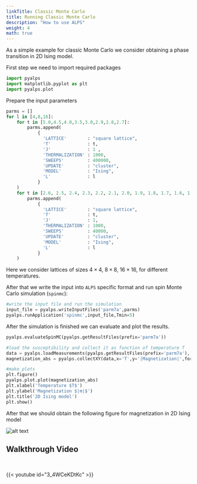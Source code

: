 ```yaml
---
linkTitle: Classic Monte Carlo
title: Running Classic Monte Carlo
description: "How to use ALPS"
weight: 4
math: true
---
```


As a simple example for classic Monte Carlo we consider obtaining a phase transition in
2D Ising model.

First step we need to import required packages

```Python
import pyalps
import matplotlib.pyplot as plt
import pyalps.plot
```

Prepare the input parameters
```Python
parms = []
for l in [4,8,16]:
    for t in [5.0,4.5,4.0,3.5,3.0,2.9,2.8,2.7]:
        parms.append(
            {
              'LATTICE'        : "square lattice",
              'T'              : t,
              'J'              : 1 ,
              'THERMALIZATION' : 1000,
              'SWEEPS'         : 400000,
              'UPDATE'         : "cluster",
              'MODEL'          : "Ising",
              'L'              : l
            }
    )
    for t in [2.6, 2.5, 2.4, 2.3, 2.2, 2.1, 2.0, 1.9, 1.8, 1.7, 1.6, 1.5, 1.2]:
        parms.append(
            {
              'LATTICE'        : "square lattice",
              'T'              : t,
              'J'              : 1,
              'THERMALIZATION' : 1000,
              'SWEEPS'         : 40000,
              'UPDATE'         : "cluster",
              'MODEL'          : "Ising",
              'L'              : l
            }
    )
```
Here we consider lattices of sizes $4\times 4$, $8\times 8$, $16\times 16$, for different temperatures.

After that we write the input into `ALPS` specific format and run spin Monte Carlo simulation (`spinmc`):
```Python
#write the input file and run the simulation
input_file = pyalps.writeInputFiles('parm7a',parms)
pyalps.runApplication('spinmc',input_file,Tmin=5)
```

After the simulation is finished we can evaluate and plot the results.
```Python
pyalps.evaluateSpinMC(pyalps.getResultFiles(prefix='parm7a'))

#load the susceptibility and collect it as function of temperature T
data = pyalps.loadMeasurements(pyalps.getResultFiles(prefix='parm7a'),['|Magnetization|'])
magnetization_abs = pyalps.collectXY(data,x='T',y='|Magnetization|',foreach=['L'])

#make plots
plt.figure()
pyalps.plot.plot(magnetization_abs)
plt.xlabel('Temperature $T$')
plt.ylabel('Magnetization $|m|$')
plt.title('2D Ising model')
plt.show()
```

After that we should obtain the following figure for magnetization in 2D Ising model

![alt text](/figs/Ising_2D_m.png)


## Walkthrough Video

<br>

{{< youtube id="3_4WCeKDtKc" >}}

